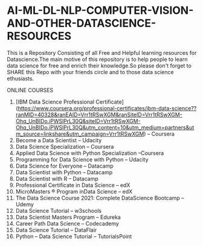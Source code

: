 # AI-ML-DL-NLP-COMPUTER-VISION-AND-OTHER-DATASCIENCE-RESOURCES
This is a Repository Consisting of all Free and Helpful learning resources for Datascience.The main motive of this repository is to help people to learn data science for free and enrich their knowledge.So please don't forget to SHARE this Repo with your friends circle and to those data science ethusiasts.

ONLINE COURSES 
1. [IBM Data Science Professional Certificate] (https://www.coursera.org/professional-certificates/ibm-data-science??ranMID=40328&ranEAID=Vrr1tRSwXGM&ranSiteID=Vrr1tRSwXGM-Ohq_UnBIDo.iPWSlPrL30Q&siteID=Vrr1tRSwXGM-Ohq_UnBIDo.iPWSlPrL30Q&utm_content=10&utm_medium=partners&utm_source=linkshare&utm_campaign=Vrr1tRSwXGM) – Coursera
2. Become a Data Scientist – Udacity
3. Data Science Specialization – Coursera
4. Applied Data Science with Python Specialization –Coursera
5. Programming for Data Science with Python – Udacity
6. Data Science for Everyone – Datacamp
7. Data Scientist with Python – Datacamp
8. Data Scientist with R – Datacamp
9. Professional Certificate in Data Science – edX
10. MicroMasters ® Program inData Science – edX
11. The Data Science Course 2021: Complete DataScience Bootcamp – Udemy
12. Data Science Tutorial – w3schools
13. Data Scientist Masters Program – Edureka
14. Career Path Data Science – Codecademy
15. Data Science Tutorial – DataFlair
16. Python – Data Science Tutorial – TutorialsPoint
